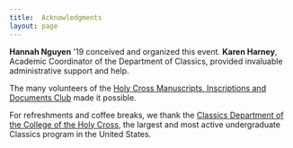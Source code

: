 ```yaml
---
title:  Acknowledgments
layout: page
---
```


**Hannah Nguyen** '19 conceived and organized this event.  **Karen Harney**, Academic Coordinator of the Department of Classics,  provided invaluable administrative support and help.

The many volunteers of the [Holy Cross Manuscripts, Inscriptions and Documents Club](http://hcmid.github.io/) made it possible.

For refreshments and coffee breaks, we thank the [Classics Department of the College of the Holy Cross](https://www.holycross.edu/academics/programs/classics), the largest and most active undergraduate Classics program in the United States.
